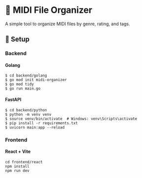 # 🎵 MIDI File Organizer

A simple tool to organize MIDI files by genre, rating, and tags.

## 🚀 Setup

### Backend 

#### Golang

```shell
$ cd backend/golang
$ go mod init midi-organizer
$ go mod tidy
$ go run main.go
```

#### FastAPI

```shell
$ cd backend/python
$ python -m venv venv
$ source venv/bin/activate  # Windows: venv\Scripts\activate
$ pip install -r requirements.txt
$ uvicorn main:app --reload
```

### Frontend

#### React + Vite

```shell
cd frontend/react
npm install
npm run dev
```